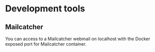 # Development tools

## Mailcatcher

You can access to a Mailcatcher webmail on localhost with the Docker exposed port for Mailcatcher container. 
